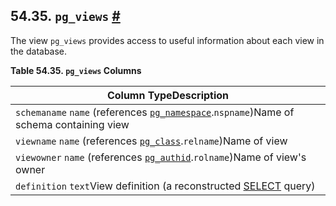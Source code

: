 ## 54.35. `pg_views` [#](#VIEW-PG-VIEWS)

The view `pg_views` provides access to useful information about each view in the database.

**Table 54.35. `pg_views` Columns**

| Column TypeDescription                                                                                                                     |
| ------------------------------------------------------------------------------------------------------------------------------------------ |
| `schemaname` `name` (references [`pg_namespace`](catalog-pg-namespace "53.32. pg_namespace").`nspname`)Name of schema containing view |
| `viewname` `name` (references [`pg_class`](catalog-pg-class "53.11. pg_class").`relname`)Name of view                                 |
| `viewowner` `name` (references [`pg_authid`](catalog-pg-authid "53.8. pg_authid").`rolname`)Name of view's owner                      |
| `definition` `text`View definition (a reconstructed [SELECT](sql-select "SELECT") query)                                              |